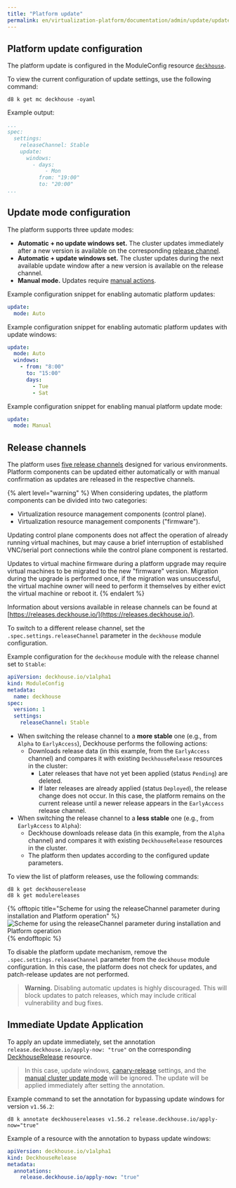 ```yaml
---
title: "Platform update"
permalink: en/virtualization-platform/documentation/admin/update/update.html
---
```


## Platform update configuration

The platform update is configured in the ModuleConfig resource [`deckhouse`](../../../reference/cr/moduleconfig.html).

To view the current configuration of update settings, use the following command:

```shell
d8 k get mc deckhouse -oyaml
```

Example output:

```yaml
...
spec:
  settings:
    releaseChannel: Stable
    update:
      windows:
        - days:
            - Mon
          from: "19:00"
          to: "20:00"
...
```

## Update mode configuration

The platform supports three update modes:

- **Automatic + no update windows set.** The cluster updates immediately after a new version is available on the corresponding [release channel](/products/virtualization-platform/documentation/about/release-channels.html).
- **Automatic + update windows set.** The cluster updates during the next available update window after a new version is available on the release channel.
- **Manual mode.** Updates require [manual actions](./manual-update-mode.html).

Example configuration snippet for enabling automatic platform updates:

```yaml
update:
  mode: Auto
```

Example configuration snippet for enabling automatic platform updates with update windows:

```yaml
update:
  mode: Auto
  windows:
    - from: "8:00"
      to: "15:00"
      days:
        - Tue
        - Sat
```

Example configuration snippet for enabling manual platform update mode:

```yaml
update:
  mode: Manual
```

## Release channels

The platform uses [five release channels](/products/virtualization-platform/documentation/about/release-channels.html) designed for various environments. Platform components can be updated either automatically or with manual confirmation as updates are released in the respective channels.

{% alert level="warning" %}
When considering updates, the platform components can be divided into two categories:

- Virtualization resource management components (control plane).
- Virtualization resource management components ("firmware").

Updating control plane components does not affect the operation of already running virtual machines, but may cause a brief interruption of established VNC/serial port connections while the control plane component is restarted.

Updates to virtual machine firmware during a platform upgrade may require virtual machines to be migrated to the new "firmware" version.
Migration during the upgrade is performed once, if the migration was unsuccessful, the virtual machine owner will need to perform it themselves by either evict the virtual machine or reboot it.
{% endalert %}

Information about versions available in release channels can be found at [https://releases.deckhouse.io/](https://releases.deckhouse.io/).

To switch to a different release channel, set the `.spec.settings.releaseChannel` parameter in the `deckhouse` module configuration.

Example configuration for the `deckhouse` module with the release channel set to `Stable`:

```yaml
apiVersion: deckhouse.io/v1alpha1
kind: ModuleConfig
metadata:
  name: deckhouse
spec:
  version: 1
  settings:
    releaseChannel: Stable
```

- When switching the release channel to a **more stable** one (e.g., from `Alpha` to `EarlyAccess`), Deckhouse performs the following actions:
  - Downloads release data (in this example, from the `EarlyAccess` channel) and compares it with existing `DeckhouseRelease` resources in the cluster:
    - Later releases that have not yet been applied (status `Pending`) are deleted.
    - If later releases are already applied (status `Deployed`), the release change does not occur. In this case, the platform remains on the current release until a newer release appears in the `EarlyAccess` release channel.
- When switching the release channel to a **less stable** one (e.g., from `EarlyAccess` to `Alpha`):
  - Deckhouse downloads release data (in this example, from the `Alpha` channel) and compares it with existing `DeckhouseRelease` resources in the cluster.
  - The platform then updates according to the configured update parameters.

To view the list of platform releases, use the following commands:

```shell
d8 k get deckhouserelease
d8 k get modulereleases
```

{% offtopic title="Scheme for using the releaseChannel parameter during installation and Platform operation" %}
![Scheme for using the releaseChannel parameter during installation and Platform operation](/../../../../images/common/deckhouse-update-process.png)
{% endofftopic %}

To disable the platform update mechanism, remove the `.spec.settings.releaseChannel` parameter from the `deckhouse` module configuration. In this case, the platform does not check for updates, and patch-release updates are not performed.

> **Warning.** Disabling automatic updates is highly discouraged. This will block updates to patch releases, which may include critical vulnerability and bug fixes.

## Immediate Update Application

To apply an update immediately, set the annotation `release.deckhouse.io/apply-now: "true"` on the corresponding [DeckhouseRelease](../../../reference/cr/deckhouserelease.html) resource.

> In this case, update windows, [canary-release](../../../reference/cr/deckhouserelease.html#deckhouserelease-v1alpha1-spec-applyafter) settings, and the [manual cluster update mode](../../../reference/mc.html#parameters-update-mode) will be ignored. The update will be applied immediately after setting the annotation.

Example command to set the annotation for bypassing update windows for version `v1.56.2`:

```shell
d8 k annotate deckhousereleases v1.56.2 release.deckhouse.io/apply-now="true"
```

Example of a resource with the annotation to bypass update windows:

```yaml
apiVersion: deckhouse.io/v1alpha1
kind: DeckhouseRelease
metadata:
  annotations:
    release.deckhouse.io/apply-now: "true"
```
